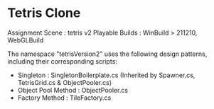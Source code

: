 # Tetris Clone

Assignment Scene : tetris v2 
Playable Builds : WinBuild > 211210, WebGLBuild

The namespace "tetrisVersion2" uses the following design patterns, including their corresponding scripts: 
- Singleton : SingletonBoilerplate.cs (Inherited by Spawner.cs, TetrisGrid.cs & ObjectPooler.cs) 
- Object Pool Method : ObjectPooler.cs
- Factory Method : TileFactory.cs
